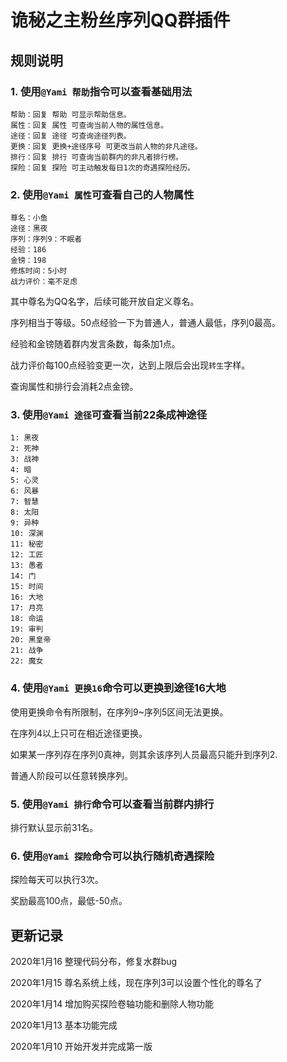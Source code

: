 # 诡秘之主粉丝序列QQ群插件

## 规则说明
### 1. 使用`@Yami 帮助`指令可以查看基础用法

```
帮助：回复 帮助 可显示帮助信息。
属性：回复 属性 可查询当前人物的属性信息。
途径：回复 途径 可查询途径列表。
更换：回复 更换+途径序号 可更改当前人物的非凡途径。
排行：回复 排行 可查询当前群内的非凡者排行榜。
探险：回复 探险 可主动触发每日1次的奇遇探险经历。
```

### 2. 使用`@Yami 属性`可查看自己的人物属性
```
尊名：小鱼
途径：黑夜
序列：序列9：不眠者
经验：186
金镑：198
修炼时间：5小时
战力评价：毫不足虑
```
其中尊名为QQ名字，后续可能开放自定义尊名。

序列相当于等级。50点经验一下为普通人，普通人最低，序列0最高。

经验和金镑随着群内发言条数，每条加1点。

战力评价每100点经验变更一次，达到上限后会出现`转生`字样。

查询属性和排行会消耗2点金镑。

### 3. 使用`@Yami 途径`可查看当前22条成神途径
```
1: 黑夜
2: 死神
3: 战神
4: 暗
5: 心灵
6: 风暴
7: 智慧
8: 太阳
9: 异种
10: 深渊
11: 秘密
12: 工匠
13: 愚者
14: 门
15: 时间
16: 大地
17: 月亮
18: 命运
19: 审判
20: 黑皇帝
21: 战争
22: 魔女
```

### 4. 使用`@Yami 更换16`命令可以更换到途径16大地

使用更换命令有所限制，在序列9~序列5区间无法更换。

在序列4以上只可在相近途径更换。

如果某一序列存在序列0真神，则其余该序列人员最高只能升到序列2.

普通人阶段可以任意转换序列。

### 5. 使用`@Yami 排行`命令可以查看当前群内排行
排行默认显示前31名。
### 6. 使用`@Yami 探险`命令可以执行随机奇遇探险
探险每天可以执行3次。

奖励最高100点，最低-50点。

## 更新记录
2020年1月16 整理代码分布，修复水群bug

2020年1月15 尊名系统上线，现在序列3可以设置个性化的尊名了

2020年1月14 增加购买探险卷轴功能和删除人物功能

2020年1月13 基本功能完成

2020年1月10 开始开发并完成第一版
